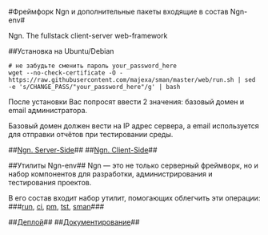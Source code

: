 #Фреймфорк Ngn и дополнительные пакеты входящие в состав Ngn-env#

Ngn. The fullstack client-server web-framework

##Установка на Ubuntu/Debian

    # не забудьте сменить пароль your_password_here
    wget --no-check-certificate -O - https://raw.githubusercontent.com/majexa/sman/master/web/run.sh | sed -e 's/CHANGE_PASS/"your_password_here"/g' | bash
    
После установки Вас попросят ввести 2 значения: базовый домен и email администратора.

Базовый домен должен вести на IP адрес сервера, а email используется для отправки отчётов при тестировании среды.

<!--^ Если у вас ещё нет своего домена, то вы можете воспользоваться [нашим](http://sman.majexa.ru/install-domain.php).-->

##[Ngn. Server-Side](/doc/ngn)##
##[Ngn. Client-Side](/doc/clientSide)##

##Утилиты Ngn-env##
Ngn — это не только серверный фреймворк, но и набор компонентов для разработки, администрирования и тестирования проектов.

В его состав входит набор утилит, помогающих облегчить эти операции:
###[run](/doc/run), [ci](/doc/ci), [pm](/doc/pm), [tst](/doc/tst), [sman](/doc/sman)###

##[Деплой](/doc/deploy)##
##[Документирование](/doc/doc)##